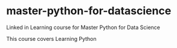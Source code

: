 # master-python-for-datascience
Linked in Learning course for Master Python for Data Science

This course covers Learning Python
